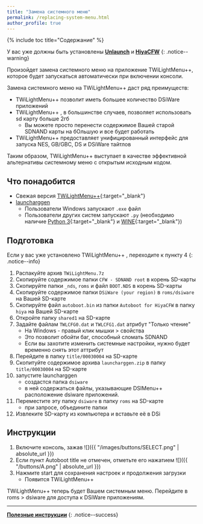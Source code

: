 ```yaml
---
title: "Замена системного меню"
permalink: /replacing-system-menu.html
author_profile: true
---
```


{% include toc title="Содержание" %}

У вас уже должны быть установлены [**Unlaunch**](get-started) и [**HiyaCFW**](installing-hiyaCFW)
{: .notice--warning}

Произойдет замена системного меню на приложение TWiLightMenu++, которое будет запускаться автоматически при включении консоли.

Замена системного меню на TWiLightMenu++ даст ряд преимуществ:
- TWiLightMenu++ позволит иметь большее количество DSiWare приложений
- TWiLightMenu++ , в большинстве случаев, позволяет использовать sd карту больше 2гб
	- Вы можете просто перенести содержимое Вашей старой SDNAND карты на бОльшую и все будет работать
- TWiLightMenu++ предоставляет унифицированный интерфейс для запуска NES, GB/GBC, DS и DSiWare тайтлов

Таким образом, TWiLightMenu++ выступает в качестве эффективной альтернативы системному меню с открытым исходным кодом.

## Что понадобится
- Свежая версия [TWiLightMenu++](https://github.com/Robz8/TWiLightMenu/releases){:target="_blank"}
- [launcharggen](files/launcharggen.zip)
	- Пользователи Windows запускают `.exe` файл
	- Пользователи других систем запускают `.py` (необходимо наличие [Python 3](https://www.python.org/downloads/){:target="_blank"} и [WINE](https://www.winehq.org/){:target="_blank"})

## Подготовка
Если у вас уже установлено TWiLightMenu++ , переходите к пункту 4
{: .notice--info}

1. Распакуйте архив `TWiLightMenu.7z`
2. Скопируйте содержимое папки `CFW - SDNAND root` в корень SD-карты
3. Скопируйте папки `_nds`, `roms` и файл `BOOT.NDS` в корень SD-карты
4. Скопируйте содержимое папки `DSiWare (your region)` в `roms/dsiware` на Вашей SD-карте
5. Скопируйте файл `autoboot.bin` из папки `Autoboot for HiyaCFW` в папку `hiya` на Вашей SD-карте
6. Откройте папку `shared1` на SD-карте
7. Задайте файлам `TWLCFG0.dat` и `TWLCFG1.dat` атрибут "Только чтение"
	- На Windows - правый клик мышки > свойства
	- Это позволит обойти баг, способный сломать SDNAND
	- Если вы захотите изменить системные настройки, нужно будет временно снять этот аттрибут
8. Перейдите в папку `title/00030004` на SD-карте
9. Скопитуйте содержимое архива `launcharggen.zip` в папку `title/00030004` на SD-карте
10. запустите launcharggen
	- создастся папка `dsiware`
	- в ней содержаться файлы, указывающие DSIMenu++ расположение dsiware приложений.
11. Переместите эту папку `dsiware` в папку `roms` на SD-карте
	- при запросе, объедините папки
12. Извлеките SD-карту из компьютера и вставьте её в DSi

## Инструкции
1. Включите консоль, зажав ![]({{ "/images/buttons/SELECT.png" | absolute_url }})
2. Если пункт Autoboot title не отмечен, отметьте его нажатием ![]({{ "/buttons/A.png" | absolute_url }})
3. Нажмите start для сохранения настроек и продолжения загрузки
	- Появится TWiLightMenu++ 

TWiLightMenu++ теперь будет Вашем системным меню. Перейдите в roms > dsiware для доступа к DSiWare приложениям.

____

[**Полезные инструкции**](addons)
{: .notice--success}

